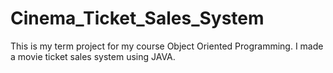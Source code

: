 # Cinema_Ticket_Sales_System

This is my term project for my course Object Oriented Programming. I made a movie ticket sales system using JAVA.

